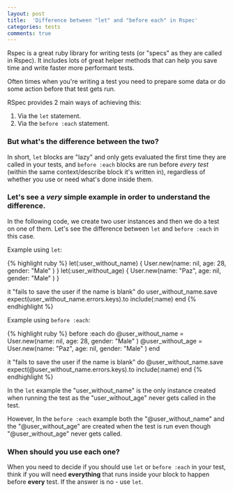 ```yaml
---
layout: post
title:  'Difference between "let" and "before each" in Rspec'
categories: tests
comments: true
---
```

Rspec is a great ruby library for writing tests (or "specs" as they are called in Rspec). It includes lots of great helper methods that can help you save time and write faster more performant tests.

Often times when you're writing a test you need to prepare some data or do some action before that test gets run. 

RSpec provides 2 main ways of achieving this:

1. Via the `let` statement.
2. Via the `before :each` statement.

### But what's the difference between the two?

In short, `let` blocks are "lazy" and only gets evaluated the first time they are called in your tests, and `before :each` blocks are run before *every test* (within the same context/describe block it's written in), regardless of whether you use or need what's done inside them.

### Let's see a *very* simple example in order to understand the difference.

In the following code, we create two user instances and then we do a test on one of them. Let's see the difference between `let` and `before :each` in this case.

Example using `let`:

{% highlight ruby %}
let(:user_without_name) { User.new(name: nil, age: 28, gender: "Male" ) }
let(:user_without_age) { User.new(name: "Paz", age: nil, gender: "Male" ) }

it "fails to save the user if the name is blank" do
  user_without_name.save
  expect(user_without_name.errors.keys).to include(:name)
end
{% endhighlight %}

Example using `before :each`:

{% highlight ruby %}
before :each do
  @user_without_name = User.new(name: nil, age: 28, gender: "Male" )
  @user_without_age = User.new(name: "Paz", age: nil, gender: "Male" )
end

it "fails to save the user if the name is blank" do
  @user_without_name.save
  expect(@user_without_name.errors.keys).to include(:name)
end
{% endhighlight %}

In the `let` example the "user_without_name" is the only instance created when running the test as the "user_without_age" never gets called in the test.

However, In the `before :each` example both the "@user_without_name" and the "@user_without_age" are created when the test is run even though "@user_without_age" never gets called.

### When should you use each one?
When you need to decide if you should use `let` or `before :each` in your test, think if you will need **everything** that runs inside your block to happen before **every** test. If the answer is no - use `let`.

